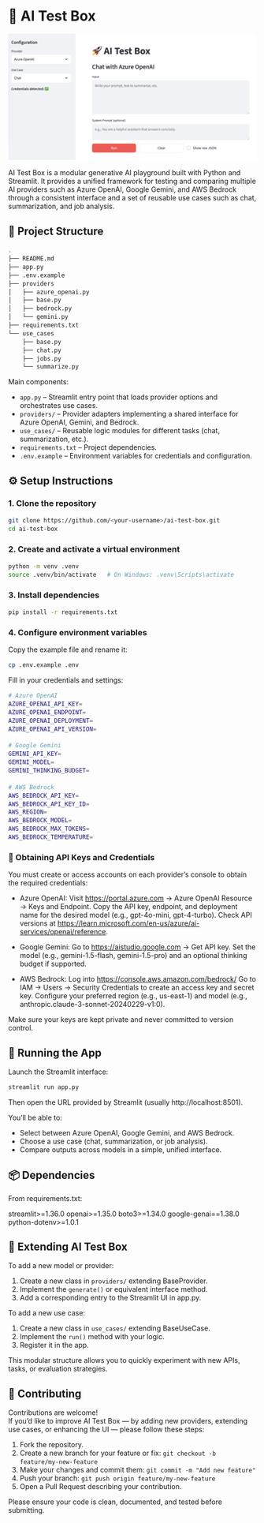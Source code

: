# 🧠 AI Test Box

<p align="center">
  <img src="assets/app_running.png" alt="AI Test Box running" width="600">
</p>

AI Test Box is a modular generative AI playground built with Python and Streamlit.
It provides a unified framework for testing and comparing multiple AI providers such as Azure OpenAI, Google Gemini, and AWS Bedrock through a consistent interface and a set of reusable use cases such as chat, summarization, and job analysis.

## 📁 Project Structure

```sh
.
├── README.md
├── app.py
├── .env.example
├── providers
│   ├── azure_openai.py
│   ├── base.py
│   ├── bedrock.py
│   └── gemini.py
├── requirements.txt
└── use_cases
    ├── base.py
    ├── chat.py
    ├── jobs.py
    └── summarize.py
```

Main components:

* `app.py` – Streamlit entry point that loads provider options and orchestrates use cases.
* `providers/` – Provider adapters implementing a shared interface for Azure OpenAI, Gemini, and Bedrock.
* `use_cases/` – Reusable logic modules for different tasks (chat, summarization, etc.).
* `requirements.txt` – Project dependencies.
* `.env.example` – Environment variables for credentials and configuration.

## ⚙️ Setup Instructions

### 1. Clone the repository

```sh
git clone https://github.com/<your-username>/ai-test-box.git
cd ai-test-box
```

### 2. Create and activate a virtual environment

```sh
python -m venv .venv
source .venv/bin/activate   # On Windows: .venv\Scripts\activate
```

### 3. Install dependencies

```sh
pip install -r requirements.txt
```

### 4. Configure environment variables

Copy the example file and rename it:

```sh
cp .env.example .env
```

Fill in your credentials and settings:

```sh
# Azure OpenAI
AZURE_OPENAI_API_KEY=
AZURE_OPENAI_ENDPOINT=
AZURE_OPENAI_DEPLOYMENT=
AZURE_OPENAI_API_VERSION=

# Google Gemini
GEMINI_API_KEY=
GEMINI_MODEL=
GEMINI_THINKING_BUDGET=

# AWS Bedrock
AWS_BEDROCK_API_KEY=
AWS_BEDROCK_API_KEY_ID=
AWS_REGION=
AWS_BEDROCK_MODEL=
AWS_BEDROCK_MAX_TOKENS=
AWS_BEDROCK_TEMPERATURE=
```

### 🔑 Obtaining API Keys and Credentials

You must create or access accounts on each provider’s console to obtain the required credentials:

- Azure OpenAI:
  Visit https://portal.azure.com → Azure OpenAI Resource → Keys and Endpoint.
  Copy the API key, endpoint, and deployment name for the desired model (e.g., gpt-4o-mini, gpt-4-turbo).
  Check API versions at https://learn.microsoft.com/en-us/azure/ai-services/openai/reference.

- Google Gemini:
  Go to https://aistudio.google.com → Get API key.
  Set the model (e.g., gemini-1.5-flash, gemini-1.5-pro) and an optional thinking budget if supported.

- AWS Bedrock:
  Log into https://console.aws.amazon.com/bedrock/
  Go to IAM → Users → Security Credentials to create an access key and secret key.
  Configure your preferred region (e.g., us-east-1) and model (e.g., anthropic.claude-3-sonnet-20240229-v1:0).

Make sure your keys are kept private and never committed to version control.

## 🚀 Running the App

Launch the Streamlit interface:

```sh
streamlit run app.py
```

Then open the URL provided by Streamlit (usually http://localhost:8501).

You’ll be able to:
* Select between Azure OpenAI, Google Gemini, and AWS Bedrock.
* Choose a use case (chat, summarization, or job analysis).
* Compare outputs across models in a simple, unified interface.

## 📦 Dependencies

From requirements.txt:

streamlit>=1.36.0
openai>=1.35.0
boto3>=1.34.0
google-genai==1.38.0
python-dotenv>=1.0.1

## 🧪 Extending AI Test Box

To add a new model or provider:

1. Create a new class in  `providers/` extending BaseProvider.
2. Implement the `generate()` or equivalent interface method.
3. Add a corresponding entry to the Streamlit UI in app.py.

To add a new use case:

1. Create a new class in `use_cases/` extending BaseUseCase.
2. Implement the `run()` method with your logic.
3. Register it in the app.

This modular structure allows you to quickly experiment with new APIs, tasks, or evaluation strategies.

## 🤝 Contributing

Contributions are welcome!  
If you’d like to improve AI Test Box — by adding new providers, extending use cases, or enhancing the UI — please follow these steps:

1. Fork the repository.
2. Create a new branch for your feature or fix:
   `git checkout -b feature/my-new-feature`
3. Make your changes and commit them:
   `git commit -m "Add new feature"`
4. Push your branch:
   `git push origin feature/my-new-feature`
5. Open a Pull Request describing your contribution.

Please ensure your code is clean, documented, and tested before submitting.